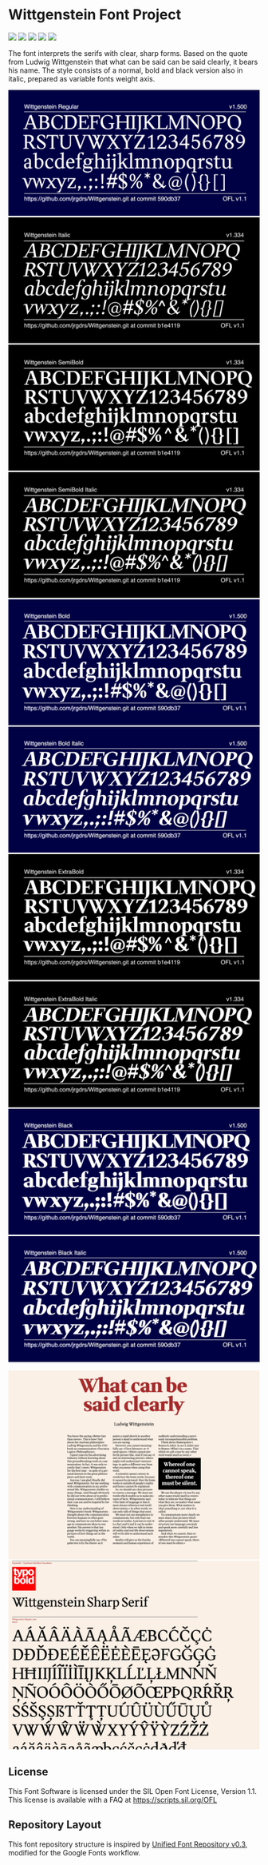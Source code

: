 # Wittgenstein Font Project

[![][Fontbakery]](https://jrgdrs.github.io/Wittgenstein/fontbakery/fontbakery-report.html)
[![][Universal]](https://jrgdrs.github.io/Wittgenstein/fontbakery/fontbakery-report.html)
[![][GF Profile]](https://jrgdrs.github.io/Wittgenstein/fontbakery/fontbakery-report.html)
[![][Outline Correctness]](https://jrgdrs.github.io/Wittgenstein/fontbakery/fontbakery-report.html)
[![][Shaping]](https://jrgdrs.github.io/Wittgenstein/fontbakery/fontbakery-report.html)

[Fontbakery]: https://img.shields.io/endpoint?url=https%3A%2F%2Fraw.githubusercontent.com%2Fjrgdrs%2FWittgenstein%2Fgh-pages%2Fbadges%2Foverall.json
[GF Profile]: https://img.shields.io/endpoint?url=https%3A%2F%2Fraw.githubusercontent.com%2Fjrgdrs%2FWittgenstein%2Fgh-pages%2Fbadges%2FGoogleFonts.json
[Outline Correctness]: https://img.shields.io/endpoint?url=https%3A%2F%2Fraw.githubusercontent.com%2Fjrgdrs%2FWittgenstein%2Fgh-pages%2Fbadges%2FOutlineCorrectnessChecks.json
[Shaping]: https://img.shields.io/endpoint?url=https%3A%2F%2Fraw.githubusercontent.com%2Fjrgdrs%2FWittgenstein%2Fgh-pages%2Fbadges%2FShapingChecks.json
[Universal]: https://img.shields.io/endpoint?url=https%3A%2F%2Fraw.githubusercontent.com%2Fjrgdrs%2FWittgenstein%2Fgh-pages%2Fbadges%2FUniversal.json

The font interprets the serifs with clear, sharp forms. Based on the quote from Ludwig Wittgenstein that what can be said can be said clearly, it bears his name. The style consists of a normal, bold and black version also in italic, prepared as variable fonts weight axis.

![Sample Image](documentation/image-Regular.png)
![Sample Image](documentation/image-Italic.png)
![Sample Image](documentation/image-SemiBold.png)
![Sample Image](documentation/image-SemiBoldItalic.png)
![Sample Image](documentation/image-Bold.png)
![Sample Image](documentation/image-BoldItalic.png)
![Sample Image](documentation/image-ExtraBold.png)
![Sample Image](documentation/image-ExtraBoldItalic.png)
![Sample Image](documentation/image-Black.png)
![Sample Image](documentation/image-BlackItalic.png)

![documentation/PullQuote.html.pdf](documentation/PullQuote.html.png)
![documentation/Specimen.html.pdf](documentation/Specimen.html.png)

## License

This Font Software is licensed under the SIL Open Font License, Version 1.1.
This license is available with a FAQ at
https://scripts.sil.org/OFL


## Repository Layout

This font repository structure is inspired by [Unified Font Repository v0.3](https://github.com/unified-font-repository/Unified-Font-Repository), modified for the Google Fonts workflow.
